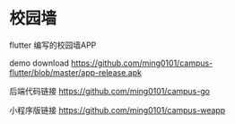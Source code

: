 # 校园墙

flutter 编写的校园墙APP

demo download https://github.com/ming0101/campus-flutter/blob/master/app-release.apk

后端代码链接 https://github.com/ming0101/campus-go

小程序版链接 https://github.com/ming0101/campus-weapp
